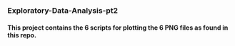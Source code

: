 ### Exploratory-Data-Analysis-pt2
#### This project contains the 6 scripts for plotting the 6 PNG files as found in this repo.
